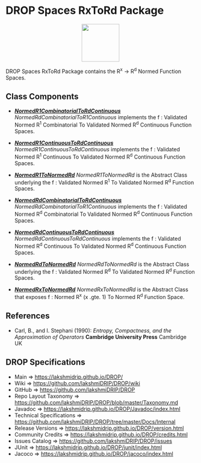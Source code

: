 # DROP Spaces RxToRd Package

<p align="center"><img src="https://github.com/lakshmiDRIP/DROP/blob/master/DRIP_Logo.gif?raw=true" width="100"></p>

DROP Spaces RxToRd Package contains the R<sup>x</sup> -> R<sup>d</sup> Normed Function Spaces.


## Class Components

 * [***NormedR1CombinatorialToRdContinuous***](https://github.com/lakshmiDRIP/DROP/tree/master/src/main/java/org/drip/spaces/rxtord/NormedR1CombinatorialToRdContinuous.java)
 <i>NormedRdCombinatorialToR1Continuous</i> implements the f : Validated Normed R<sup>1</sup> Combinatorial
 To Validated Normed R<sup>d</sup> Continuous Function Spaces.

 * [***NormedR1ContinuousToRdContinuous***](https://github.com/lakshmiDRIP/DROP/tree/master/src/main/java/org/drip/spaces/rxtord/NormedR1ContinuousToRdContinuous.java)
 <i>NormedR1ContinuousToRdContinuous</i> implements the f : Validated Normed R<sup>1</sup> Continuous To
 Validated Normed R<sup>d</sup> Continuous Function Spaces.

 * [***NormedR1ToNormedRd***](https://github.com/lakshmiDRIP/DROP/tree/master/src/main/java/org/drip/spaces/rxtord/NormedR1ToNormedRd.java)
 <i>NormedR1ToNormedRd</i> is the Abstract Class underlying the f : Validated Normed R<sup>1</sup> To
 Validated Normed R<sup>d</sup> Function Spaces.

 * [***NormedRdCombinatorialToRdContinuous***](https://github.com/lakshmiDRIP/DROP/tree/master/src/main/java/org/drip/spaces/rxtord/NormedRdCombinatorialToRdContinuous.java)
 <i>NormedRdCombinatorialToR1Continuous</i> implements the f : Validated Normed R<sup>d</sup> Combinatorial
 To Validated Normed R<sup>d</sup> Continuous Function Spaces.

 * [***NormedRdContinuousToRdContinuous***](https://github.com/lakshmiDRIP/DROP/tree/master/src/main/java/org/drip/spaces/rxtord/NormedRdContinuousToR1Continuous.java)
 <i>NormedRdContinuousToRdContinuous</i> implements the f : Validated Normed R<sup>d</sup> Continuous To
 Validated Normed R<sup>d</sup> Continuous Function Spaces.

 * [***NormedRdToNormedRd***](https://github.com/lakshmiDRIP/DROP/tree/master/src/main/java/org/drip/spaces/rxtord/NormedRdToNormedRd.java)
 <i>NormedRdToNormedRd</i> is the Abstract Class underlying the f : Validated Normed R<sup>d</sup> To
 Validated Normed R<sup>d</sup> Function Spaces.

 * [***NormedRxToNormedRd***](https://github.com/lakshmiDRIP/DROP/tree/master/src/main/java/org/drip/spaces/rxtord/NormedRxToNormedRd.java)
 <i>NormedRxToNormedRd</i> is the Abstract Class that exposes f : Normed R<sup>x</sup> (x .gte. 1) To Normed
 R<sup>d</sup> Function Space.


## References

 * Carl, B., and I. Stephani (1990): <i>Entropy, Compactness, and the Approximation of Operators</i>
 	<b>Cambridge University Press</b> Cambridge UK 


## DROP Specifications

 * Main                     => https://lakshmidrip.github.io/DROP/
 * Wiki                     => https://github.com/lakshmiDRIP/DROP/wiki
 * GitHub                   => https://github.com/lakshmiDRIP/DROP
 * Repo Layout Taxonomy     => https://github.com/lakshmiDRIP/DROP/blob/master/Taxonomy.md
 * Javadoc                  => https://lakshmidrip.github.io/DROP/Javadoc/index.html
 * Technical Specifications => https://github.com/lakshmiDRIP/DROP/tree/master/Docs/Internal
 * Release Versions         => https://lakshmidrip.github.io/DROP/version.html
 * Community Credits        => https://lakshmidrip.github.io/DROP/credits.html
 * Issues Catalog           => https://github.com/lakshmiDRIP/DROP/issues
 * JUnit                    => https://lakshmidrip.github.io/DROP/junit/index.html
 * Jacoco                   => https://lakshmidrip.github.io/DROP/jacoco/index.html
